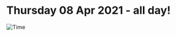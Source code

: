 # Thursday 08 Apr 2021 - all day!
![Time](https://github.com/rich-ctm/today/workflows/Time/badge.svg)
